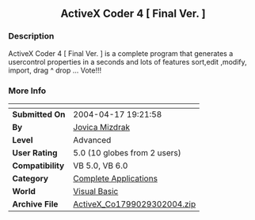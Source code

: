 ﻿<div align="center">

## ActiveX Coder 4 \[ Final Ver\. \]


</div>

### Description

ActiveX Coder 4 [ Final Ver. ] is a complete program that generates a usercontrol properties in a seconds and lots of features sort,edit ,modify, import, drag ^ drop ... Vote!!!
 
### More Info
 


<span>             |<span>
---                |---
**Submitted On**   |2004-04-17 19:21:58
**By**             |[Jovica Mizdrak](https://github.com/Planet-Source-Code/PSCIndex/blob/master/ByAuthor/jovica-mizdrak.md)
**Level**          |Advanced
**User Rating**    |5.0 (10 globes from 2 users)
**Compatibility**  |VB 5\.0, VB 6\.0
**Category**       |[Complete Applications](https://github.com/Planet-Source-Code/PSCIndex/blob/master/ByCategory/complete-applications__1-27.md)
**World**          |[Visual Basic](https://github.com/Planet-Source-Code/PSCIndex/blob/master/ByWorld/visual-basic.md)
**Archive File**   |[ActiveX\_Co1799029302004\.zip](https://github.com/Planet-Source-Code/jovica-mizdrak-activex-coder-4-final-ver__1-56435/archive/master.zip)








